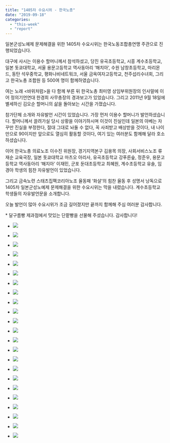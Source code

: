 ```yaml
---
title: "1405차 수요시위 - 한국노총"
date: "2019-09-18"
categories: 
  - "this-week"
  - "report"
---
```


일본군성노예제 문제해결을 위한 1405차 수요시위는 한국노동조합총연맹 주관으로 진행되었습니다.

대구에 사시는 이용수 할머니께서 참석하셨고, 당진 유곡초등학교, 시흥 계수초등학교, 일본 돗쿄대학교, 서울 용문고등학교 역사동아리 ‘해치아’, 수원 남창초등학교, 마리몬드, 동탄 석우중학교, 평화나비네트워크, 서울 금옥여자고등학교, 천주섭리수녀회, 그리고 한국노총 조합원 등 500여 명이 함께하였습니다.

여는 노래 <바위처럼>을 다 함께 부른 뒤 한국노총 최미영 상임부위원장의 인사말에 이어 정의기언연대 한경희 사무총장의 경과보고가 있었습니다. 그리고 2011년 9월 18일에 별세하신 김오순 할머니의 삶을 돌아보는 시간을 가졌습니다.

참가단체 소개와 자유발언 시간이 있었습니다. 가장 먼저 이용수 할머니가 발언하셨습니다. 할머니께서 끌려가실 당시 상황을 이야기하시며 이것이 진실인데 일본의 아베는 자꾸만 진실을 부정한다, 절대 그대로 놔둘 수 없다, 꼭 사죄받고 배상받을 것이다, 내 나이 만으로 90이지만 앞으로도 열심히 활동할 것이다, 여기 있는 여러분도 함께해 달라 호소하셨습니다.

이어 한국노총 의료노조 이수진 위원장, 경기지역본구 김용목 의장, 사회서비스노조 류재순 교육국장, 일본 돗쿄대학교 마츠오 아리사, 유곡초등학교 강푸른숲, 정준우, 용문고등학교 역사동아리 ‘해지아’ 이재민, 군포 둔대초등학교 최혜원, 계수초등학교 유솔, 임경아 학생의 힘찬 자유발언이 있었습니다.

그리고 금속노련 스태츠집팩코리아노조 율동패 ‘화살’의 힘찬 율동 후 성명서 낭독으로 1405차 일본군성노예제 문제해결을 위한 수요시위는 막을 내렸습니다. 계수초등학교 학생들의 자유발언문을 소개합니다.

오늘 발언이 많아 수요시위가 조금 길어졌지만 끝까지 함께해 주심 여러분 감사합니다.

\* 달구름빵 제과점에서 맛있는 단팥빵을 선물해 주셨습니다. 감사합니다!

- ![](http://womenandwar.net/kr/wp-content/uploads/2019/09/크기변환IMGP0259.jpg)
    
- ![](http://womenandwar.net/kr/wp-content/uploads/2019/09/크기변환IMGP0266.jpg)
    
- ![](http://womenandwar.net/kr/wp-content/uploads/2019/09/크기변환IMGP0268.jpg)
    
- ![](http://womenandwar.net/kr/wp-content/uploads/2019/09/크기변환IMGP0271.jpg)
    
- ![](http://womenandwar.net/kr/wp-content/uploads/2019/09/크기변환IMGP0274.jpg)
    
- ![](http://womenandwar.net/kr/wp-content/uploads/2019/09/크기변환IMGP0289.jpg)
    
- ![](http://womenandwar.net/kr/wp-content/uploads/2019/09/크기변환IMGP0315.jpg)
    
- ![](http://womenandwar.net/kr/wp-content/uploads/2019/09/크기변환IMGP0341.jpg)
    
- ![](http://womenandwar.net/kr/wp-content/uploads/2019/09/크기변환IMGP0344.jpg)
    
- ![](http://womenandwar.net/kr/wp-content/uploads/2019/09/크기변환IMGP0349.jpg)
    
- ![](http://womenandwar.net/kr/wp-content/uploads/2019/09/크기변환IMGP0368.jpg)
    
- ![](http://womenandwar.net/kr/wp-content/uploads/2019/09/크기변환IMGP0384.jpg)
    
- ![](http://womenandwar.net/kr/wp-content/uploads/2019/09/크기변환IMGP0402.jpg)
    
- ![](http://womenandwar.net/kr/wp-content/uploads/2019/09/크기변환IMGP0419.jpg)
    
- ![](http://womenandwar.net/kr/wp-content/uploads/2019/09/크기변환IMGP0429.jpg)
    
- ![](http://womenandwar.net/kr/wp-content/uploads/2019/09/크기변환IMGP0436.jpg)
    
- ![](http://womenandwar.net/kr/wp-content/uploads/2019/09/크기변환IMGP0441.jpg)
    
- ![](http://womenandwar.net/kr/wp-content/uploads/2019/09/크기변환IMGP0460.jpg)
    
- ![](http://womenandwar.net/kr/wp-content/uploads/2019/09/크기변환IMGP0471.jpg)
    
- ![](http://womenandwar.net/kr/wp-content/uploads/2019/09/크기변환IMGP0477.jpg)
    
- ![](http://womenandwar.net/kr/wp-content/uploads/2019/09/photo_2019-09-18_15-30-21-1024x768.jpg)
    

- ![](http://womenandwar.net/kr/wp-content/uploads/2019/09/S28BW-419091817510-4-1024x724.jpg)
    
- ![](http://womenandwar.net/kr/wp-content/uploads/2019/09/S28BW-419091817520-4-1024x740.jpg)
